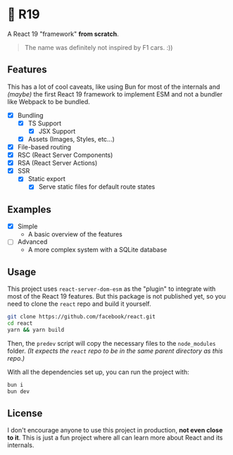 # 🧷 R19

A React 19 "framework" **from scratch**.

> The name was definitely not inspired by F1 cars. :))

## Features

This has a lot of cool caveats, like using Bun for most of the internals and _(maybe)_ the first React 19 framework to implement ESM and not a bundler like Webpack to be bundled.

- [x] Bundling
  - [x] TS Support
    - [x] JSX Support
  - [x] Assets (Images, Styles, etc...)
- [x] File-based routing
- [x] RSC (React Server Components)
- [x] RSA (React Server Actions)
- [x] SSR
  - [x] Static export
    - [x] Serve static files for default route states

## Examples

- [x] Simple
  - A basic overview of the features
- [ ] Advanced
  - A more complex system with a SQLite database

## Usage

This project uses `react-server-dom-esm` as the "plugin" to integrate with most of the React 19 features. But this package is not published yet, so you need to clone the `react` repo and build it yourself.

```bash
git clone https://github.com/facebook/react.git
cd react
yarn && yarn build
```

Then, the `predev` script will copy the necessary files to the `node_modules` folder. _(It expects the `react` repo to be in the same parent directory as this repo.)_

With all the dependencies set up, you can run the project with:

```bash
bun i
bun dev
```

## License

I don't encourage anyone to use this project in production, **not even close to it**. This is just a fun project where all can learn more about React and its internals.
